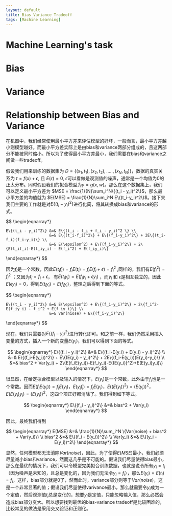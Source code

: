 ```yaml
---
layout: default
title: Bias Variance Tradeoff
tags: [Machine Learning]
---
```


# Machine Learning's task

# Bias

# Variance

# Relationship between Bias and Variance

在机器中，我们经常使用最小平方差来评估模型的好坏，一般而言，最小平方差越小则模型越好。而最小平方差实际上是由bias和variance两部分组成的，且这两部分不能被同时缩小。所以为了使得最小平方差最小，我们需要在bias和variance之间做一些tradeoff。

假设我们用来训练的数据集为 $D=\{(x_1,t_1),(x_2,t_2),.....,(x_N,t_N)\}$，数据的真实关系为 $t = f(x) + \epsilon$, 且 $E(\epsilon)=0$, $\epsilon$可以看做是观测值的噪声，通常是一个均值为0的正太分布。同时假设我们的拟合模型为$y = g(x,w)$。那么在这个数据集上，我们可以定义最小平方差为 $MSE = \frac{1}{N}\sum_i^N\{(t_i - y_i)^2\}$，那么最小平方差的均值就为 $E(MSE) = \frac{1}{N}\sum_i^N E\{(t_i-y_i)^2\}$。接下来我们主要的工作就是对$E\{(t_i-y_i)^2\}$进行化简，将其转换成bias和variance的形式。

$$ \begin{eqnarray*}

	E\{(t_i - y_i)^2\} &=& E\{(t_i - f_i + f_i - y_i)^2 \} \\
					   &=& E\{(t_i-f_i)^2\} + E\{(f_i-y_i)^2\} + 2E\{(t_i-f_i)(f_i-y_i)\} \\ 
					   &=& E(\epsilon^2) + E\{(f_i-y_i)^2\} + 2\{E(t_if_i)-E(t_iy_i) - E(f_i^2) + E(f_iy_i)\}

\end{eqnarray*} $$
					   

因为$f_i$是一个常数，因此$E(t_if_i) = f_iE(t_i) = f_iE(f_i + \epsilon) = f_i^2$ ,同样的，我们有$E(f_i^2) = f_i^2$ ；又因为$t_i = f_i+\epsilon$， 有$E(t_iy_i) = E(f_iy_i+\epsilon y_i)$ ，而$y_i$ 和 $\epsilon$是相互独立的，因此$E(\epsilon y_i) = 0$，得到$E(t_iy_i) = E(f_iy_i)$，整理之后得到下面的等式。

$$ \begin{eqnarray*}

	E\{(t_i - y_i)^2\} &=& E(\epsilon^2) + E\{(f_i-y_i)^2\} + 2\{f_i^2-E(f_iy_i) - f_i^2 + E(f_iy_i)\} \\
					   &=& Var(niose) + E\{(f_i-y_i)^2\}

\end{eqnarray*} $$

现在，我们只需要对$E\{(f_i-y_i)^2\}$进行转化即可。和之前一样，我们仍然采用插入变量的方式，插入一个新的变量$E(y_i)$，我们可以得到下面的等式。

$$ \begin{eqnarray*}
	E\{(f_i - y_i)^2\} &=& E\{(f_i-E(y_i) + E(y_i) - y_i)^2\} \\
					   &=& E\{(f_i-E(y_i))^2\} + E\{(E(y_i) - y_i)^2\} + 2E\{(f_i-E(y_i))(E(y_i)-y_i)\} \\
					   &=& bias^2 + Var(y_i) + 2\{E(f_iE(y_i))-E(f_iy_i)-E((E(y_i))^2)+E(E(y_i)y_i)\}
\end{eqnarray*} $$

很显然，在给定拟合模型以及输入的情况下，$E(y_i)$是一个常数，此外由于$f_i$也是一个常数。因而$E(f_iE(y_i)) = f_iE(y_i)$，$E(y_if_i)=f_iE(y_i)$，$E((E(y_i))^2) = (E(y_i))^2$，$E(E(y_i)y_i) = (E(y_i))^2$，这四个项正好都消除了。我们得到如下等式。

$$ \begin{eqnarray*}
	E\{(f_i - y_i)^2\} &=& bias^2 + Var(y_i)
\end{eqnarray*} $$

因此，最终我们得到

$$ \begin{eqnarray*}
	E(MSE) &=& \frac{1}{N}\sum_i^N \{Var(noise) + bias^2 + Var(y_i)\}  \\
	bias^2 &=& E\{(f_i - E(y_i))^2\} \\
  Var(y_i) &=& E\{(y_i - E(y_i))^2\}
\end{eqnarray*} $$

显然，任何模型都无法消除$Var(noise)$，因此，为了使得$E(MSE)$最小，我们必须尽量减小bias和variance，然而这几乎是不可能的。假设我们尽量使得bias最小，那么在最优的情况下，我们可以令模型完美拟合训练数据，也就是说令所有$y_i = t_i$（因为噪声是未知的，且总是变化的，因为我们无法令$y_i = f_i$），那么$E(y_i) = E(t_i) = f_i$，这样，bias部分就是0了，然而此时，variance部分则等于$Var(noise)$，这是一个非常显著的值；假设我们尽量使得varivance最小，那么就需要令$y_i$成为一个定值，然后观测值$t_i$总是变化的，想要$y_i$是定值，只能忽略输入值，那么必然会造成bias部分变大。所以想要找到最优的bias-variance tradeoff是比较困难的，比较常见的做法是采用交叉验证和正则化。
